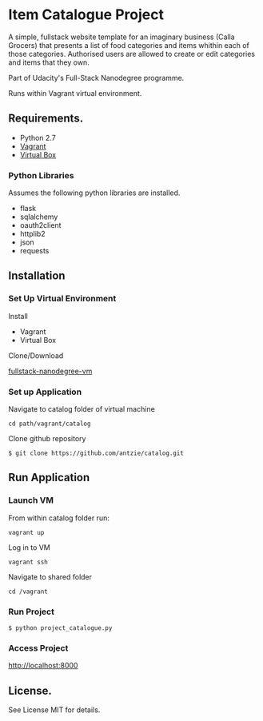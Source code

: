 # Item Catalogue Project
A simple, fullstack website template for an imaginary business (Calla Grocers) that presents a list of food categories and items whithin each of those categories. Authorised users are allowed to create or edit categories and items that they own.

Part of Udacity's Full-Stack Nanodegree programme.

Runs within Vagrant virtual environment.
## Requirements.
- Python 2.7
- [Vagrant](https://www.vagrantup.com/)
- [Virtual Box](https://www.virtualbox.org/)

### Python Libraries
Assumes the following python libraries are installed.
- flask
- sqlalchemy
- oauth2client
- httplib2
- json
- requests

## Installation
### Set Up Virtual Environment
Install
- Vagrant
- Virtual Box

Clone/Download

[fullstack-nanodegree-vm](https://github.com/udacity/fullstack-nanodegree-vm)

### Set up Application
Navigate to catalog folder of virtual machine
```
cd path/vagrant/catalog
```
Clone github repository []()
```
$ git clone https://github.com/antzie/catalog.git
```
## Run Application
### Launch VM
From within catalog folder run:
```
vagrant up
```
Log in to VM
```
vagrant ssh
```
Navigate to shared folder
```
cd /vagrant
```
### Run Project
```
$ python project_catalogue.py
```
### Access Project
[http://localhost:8000](http://localhost:8000/
)
## License.
See License MIT for details.
